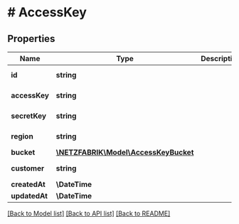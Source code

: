# # AccessKey

## Properties

Name | Type | Description | Notes
------------ | ------------- | ------------- | -------------
**id** | **string** |  | [optional] [readonly]
**accessKey** | **string** |  | [optional] [readonly]
**secretKey** | **string** |  | [optional] [readonly]
**region** | **string** |  | [optional] [readonly]
**bucket** | [**\NETZFABRIK\Model\AccessKeyBucket**](AccessKeyBucket.md) |  | [optional]
**customer** | **string** |  | [optional] [readonly]
**createdAt** | **\DateTime** |  | [optional]
**updatedAt** | **\DateTime** |  | [optional]

[[Back to Model list]](../../README.md#models) [[Back to API list]](../../README.md#endpoints) [[Back to README]](../../README.md)
